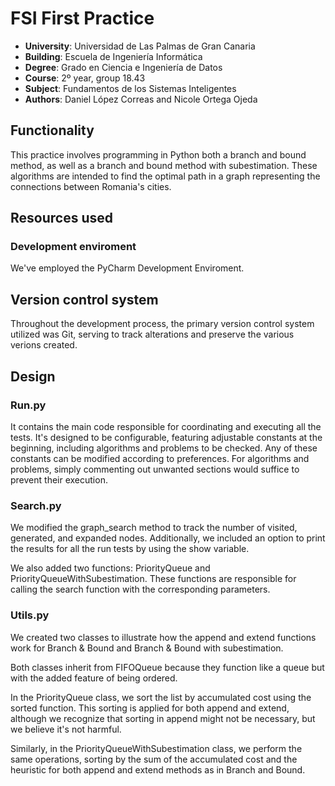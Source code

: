 # FSI First Practice
- **University**: Universidad de Las Palmas de Gran Canaria
- **Building**: Escuela de Ingeniería Informática
- **Degree**: Grado en Ciencia e Ingeniería de Datos
- **Course**: 2º year, group 18.43
- **Subject**: Fundamentos de los Sistemas Inteligentes
- **Authors**: Daniel López Correas and Nicole Ortega Ojeda

## Functionality

This practice involves programming in Python both a branch and bound method, as well as a branch and bound method with subestimation. These algorithms are intended to find the optimal path in a graph representing the connections between Romania's cities.

## Resources used
### Development enviroment
We've employed the PyCharm Development Enviroment.

## Version control system
Throughout the development process, the primary version control system utilized was Git, serving to track alterations and preserve the various verions created.

## Design
### Run.py
It contains the main code responsible for coordinating and executing all the tests. It's designed to be configurable, featuring adjustable constants at the beginning, including algorithms and problems to be checked. Any of these constants can be modified according to preferences. For algorithms and problems, simply commenting out unwanted sections would suffice to prevent their execution.

### Search.py
We modified the graph_search method to track the number of visited, generated, and expanded nodes. Additionally, we included an option to print the results for all the run tests by using the show variable.

We also added two functions: PriorityQueue and PriorityQueueWithSubestimation. These functions are responsible for calling the search function with the corresponding parameters.

### Utils.py
We created two classes to illustrate how the append and extend functions work for Branch & Bound and Branch & Bound with subestimation.

Both classes inherit from FIFOQueue because they function like a queue but with the added feature of being ordered.

In the PriorityQueue class, we sort the list by accumulated cost using the sorted function. This sorting is applied for both append and extend, although we recognize that sorting in append might not be necessary, but we believe it's not harmful.

Similarly, in the PriorityQueueWithSubestimation class, we perform the same operations, sorting by the sum of the accumulated cost and the heuristic for both append and extend methods as in Branch and Bound.


